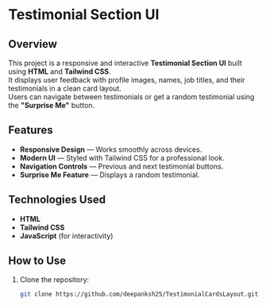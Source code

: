 # Testimonial Section UI

## Overview
This project is a responsive and interactive **Testimonial Section UI** built using **HTML** and **Tailwind CSS**.  
It displays user feedback with profile images, names, job titles, and their testimonials in a clean card layout.  
Users can navigate between testimonials or get a random testimonial using the **"Surprise Me"** button.

## Features
- **Responsive Design** — Works smoothly across devices.
- **Modern UI** — Styled with Tailwind CSS for a professional look.
- **Navigation Controls** — Previous and next testimonial buttons.
- **Surprise Me Feature** — Displays a random testimonial.

## Technologies Used
- **HTML**
- **Tailwind CSS**
- **JavaScript** (for interactivity)

## How to Use
1. Clone the repository:
   ```bash
   git clone https://github.com/deepanksh25/TestimonialCardsLayout.git

